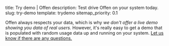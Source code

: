 title: Try demo | Offen
description: Test drive Offen on your system today.
slug: try-demo
template: trydemo
sitemap_priority: 0.1

Offen always respects your data, which is why *we don't offer a live demo showing you data of real users.* However, it's really easy to get a demo that is populated with random usage data up and running on your system. [Let us know if there are any questions.](mailto:hioffen@posteo.de)
